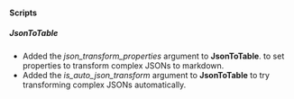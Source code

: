 
#### Scripts
##### JsonToTable
- Added the *json_transform_properties* argument to **JsonToTable**. to set properties to transform complex JSONs to markdown.
- Added the *is_auto_json_transform* argument to **JsonToTable** to try transforming complex JSONs automatically.

